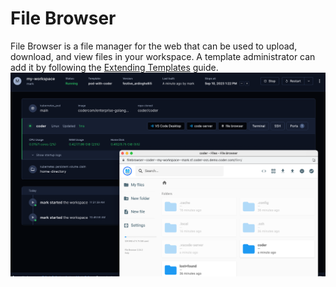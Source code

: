 # File Browser

File Browser is a file manager for the web that can be used to upload, download,
and view files in your workspace. A template administrator can add it by
following the
[Extending Templates](../../admin/templates/extending-templates/web-ides.md#file-browser)
guide. ![File Browser](../../images/file-browser.png)
